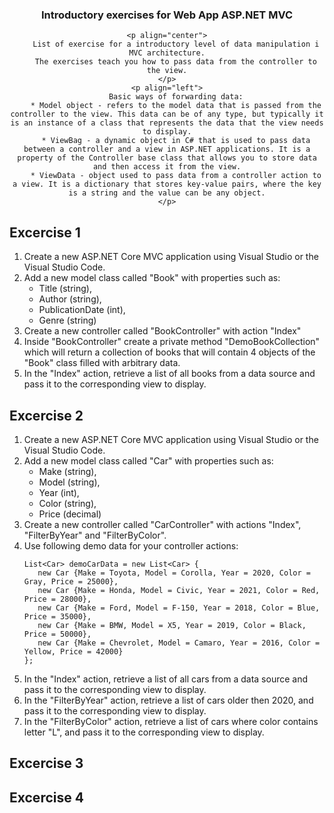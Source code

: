 <div align="center">
	<h3 align="center">Introductory exercises for Web App ASP.NET MVC</h3>


	<p align="center">
		List of exercise for a introductory level of data manipulation i MVC architecture.
		The exercises teach you how to pass data from the controller to the view.
	</p>
	<p align="left">
		Basic ways of forwarding data:
		* Model object - refers to the model data that is passed from the controller to the view. This data can be of any type, but typically it is an instance of a class that represents the data that the view needs to display.
		* ViewBag - a dynamic object in C# that is used to pass data between a controller and a view in ASP.NET applications. It is a property of the Controller base class that allows you to store data and then access it from the view.
		* ViewData - object used to pass data from a controller action to a view. It is a dictionary that stores key-value pairs, where the key is a string and the value can be any object.
	</p>
</div>


## Excercise 1

1. Create a new ASP.NET Core MVC application using Visual Studio or the Visual Studio Code.
2. Add a new model class called "Book" with properties such as:
	* Title (string), 
	* Author (string), 
	* PublicationDate (int), 
	* Genre (string)
3. Create a new controller called "BookController" with action "Index"
4. Inside "BookController" create a private method "DemoBookCollection" which will return a collection of books that will contain 4 objects of the "Book" class filled with arbitrary data.
5. In the "Index" action, retrieve a list of all books from a data source and pass it to the corresponding view to display.

## Excercise 2

1. Create a new ASP.NET Core MVC application using Visual Studio or the Visual Studio Code.
2. Add a new model class called "Car" with properties such as:
	* Make (string), 
	* Model (string), 
	* Year (int), 
	* Color (string), 
	* Price (decimal)
3. Create a new controller called "CarController" with actions "Index", "FilterByYear" and "FilterByColor".
4. Use following demo data for your controller actions:
	 ```dotnet
	List<Car> demoCarData = new List<Car> {
		new Car {Make = Toyota, Model = Corolla, Year = 2020, Color = Gray, Price = 25000},
		new Car {Make = Honda, Model = Civic, Year = 2021, Color = Red, Price = 28000},
		new Car {Make = Ford, Model = F-150, Year = 2018, Color = Blue, Price = 35000},
		new Car {Make = BMW, Model = X5, Year = 2019, Color = Black, Price = 50000},
		new Car {Make = Chevrolet, Model = Camaro, Year = 2016, Color = Yellow, Price = 42000}
	};
	```
5. In the "Index" action, retrieve a list of all cars from a data source and pass it to the corresponding view to display.
6. In the "FilterByYear" action, retrieve a list of cars older then 2020, and pass it to the corresponding view to display.
6. In the "FilterByColor" action, retrieve a list of cars where color contains letter "L", and pass it to the corresponding view to display.

## Excercise 3


## Excercise 4